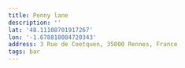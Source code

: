 ```yaml
---
title: Penny lane
description: ''
lat: '48.11108701917267'
lon: '-1.678818084720343'
address: 3 Rue de Coetquen, 35000 Rennes, France
tags: bar
---
```

